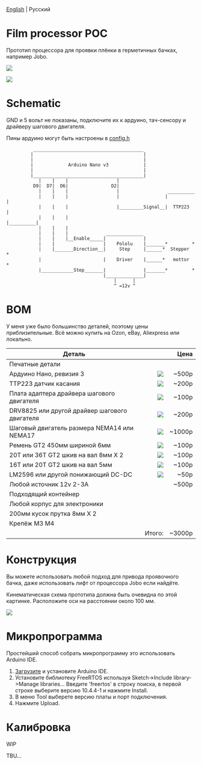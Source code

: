 [English](README.MD) | Русский

# Film processor POC

Прототип процессора для проявки плёнки в герметичных бачках, например Jobo.

![](https://user-images.githubusercontent.com/5612507/128636845-9ac9a695-918d-4a60-a002-c68c25360bce.jpg)

[![](https://user-images.githubusercontent.com/5612507/128865930-81133e4f-d7af-42f1-810c-93fd7418a0d5.jpg)](https://www.youtube.com/watch?v=tWknhwFOHiI)

# Schematic

GND и 5 вольт не показаны, подключите их к ардуино, тач-сенсору и драйверу шагового двигателя.

Пины ардуино могут быть настроены в [config.h](https://github.com/TheLongRunSmoke/film_processor_poc/blob/main/config.h)

              _________________________________________
             |                                         |
             |                                         |
             |             Arduino Nano v3             |
             |                                         |
             |_________________________________________|
                |    |    |                  | 
              D9|  D7|  D6|                D2|
                |    |    |                  |                  __________
                |    |    |                  |                 |          |
                |    |    |                  |_________Signal__|  TTP223  |
                |    |    |                                    |__________|
                |    |    |                  
                |    |    |              ______________    
                |    |    |__Enable_____|              |             
                |    |                  |    Pololu    |_______*         *
                |    |_______Direction__|     Step     |______*  Stepper  *
                |                       |    Driver    |______*   mottor  *
                |____________Step_______|              |_______*         *
                                        |______________|
                                            |      |
                                            ^ =12v ^

# BOM

У меня уже было большинство деталей, поэтому цены приблизительные. Всё можно купить на Ozon, eBay, Aliexpress или
локально.

| Деталь               |                   | Цена  |
| -------------------|------------------:| --------------:|
| Печатные детали |           |             |
| Ардуино Нано, ревизия 3 | ![](https://user-images.githubusercontent.com/5612507/128858132-71e92090-2f9f-4b29-ade3-ec815a11f163.jpg) |~500р|
| TTP223 датчик касания | ![](https://user-images.githubusercontent.com/5612507/128857991-111f5105-cc19-464f-8e88-bfddf600f398.jpg)|~200р|
| Плата адаптера драйвера шагового двигателя|![](https://user-images.githubusercontent.com/5612507/128858500-2db773fe-8905-4f79-81f1-ca0386f166e2.jpg)|~100р|
| DRV8825 или другой драйвер шагового двигателя |![](https://user-images.githubusercontent.com/5612507/128859694-bd5d91bb-b3a9-4566-b903-f13b6098c67d.jpg)| ~200р|
| Шаговый двигатель размера NEMA14 или NEMA17|![](https://user-images.githubusercontent.com/5612507/128859179-e48553e2-b19d-4a32-babb-782be503d3c4.jpg)|~1000р|
| Ремень GT2 450мм шириной 6мм| ![](https://user-images.githubusercontent.com/5612507/128860022-444b59a1-9ef9-4fea-b7bc-2099fb985f67.png)|~100р|
| 20T или 36T GT2 шкив на вал 8мм X 2 |![](https://user-images.githubusercontent.com/5612507/128860144-1efe8d51-b1a2-4e99-8b37-cb463cbe1452.jpg)|~100р|
| 16T или 20T GT2 шкив на вал 5мм |![](https://user-images.githubusercontent.com/5612507/128860093-ea726977-3771-4594-82cb-d02fed23d798.jpg)|~100р|
| LM2596 или другой понижающий DC-DC |![](https://user-images.githubusercontent.com/5612507/128860843-6c943751-edbc-4933-a12c-892a9f70f053.jpg)|~50р|
| Любой источник 12v 2-3A |       |   ~500р    |  
| Подходящий контейнер |       |       |
| Любой корпус для электроники |       |       |
| 200мм кусок прутка 8мм X 2  |       |       |
| Крепёж M3 M4  |       |       |
|   |    Итого:   |   ~3000р    |

# Конструкция

Вы можете использовать любой подход для привода проявочного бачка, даже использовать лифт от процессора Jobo если
найдёте.

Кинематическая схема прототипа должна быть очевидна по этой картинке. Расположите оси на расстоянии около 100 мм.

![](https://user-images.githubusercontent.com/5612507/128976389-5724b64d-aadf-4f78-a588-7c6226d846bf.jpg)

# Микропрограмма

Простейший способ собрать микропрограмму это использовать Arduino IDE.

1. [Загрузите](https://www.arduino.cc/en/software) и установите Arduino IDE.
2. Установите библиотеку FreeRTOS используя Sketch->Include library->Manage libraries... Введите 'freertos' в строку
   поиска, в первой строке выберите версию 10.4.4-1 и нажмите Install.
3. В меню Tool выберете версию платы и порт подключения.
4. Нажмите Upload.

# Калибровка

WIP

TBU...